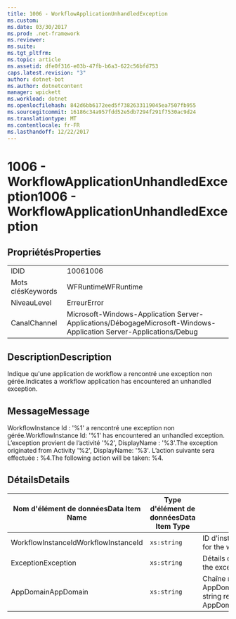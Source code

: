 ```yaml
---
title: 1006 - WorkflowApplicationUnhandledException
ms.custom: 
ms.date: 03/30/2017
ms.prod: .net-framework
ms.reviewer: 
ms.suite: 
ms.tgt_pltfrm: 
ms.topic: article
ms.assetid: dfe0f316-e03b-47fb-b6a3-622c56bfd753
caps.latest.revision: "3"
author: dotnet-bot
ms.author: dotnetcontent
manager: wpickett
ms.workload: dotnet
ms.openlocfilehash: 842d6bb6172eed5f7382633119045ea7507fb955
ms.sourcegitcommit: 16186c34a957fdd52e5db7294f291f7530ac9d24
ms.translationtype: MT
ms.contentlocale: fr-FR
ms.lasthandoff: 12/22/2017
---
```

# <a name="1006---workflowapplicationunhandledexception"></a><span data-ttu-id="530b3-102">1006 - WorkflowApplicationUnhandledException</span><span class="sxs-lookup"><span data-stu-id="530b3-102">1006 - WorkflowApplicationUnhandledException</span></span>
## <a name="properties"></a><span data-ttu-id="530b3-103">Propriétés</span><span class="sxs-lookup"><span data-stu-id="530b3-103">Properties</span></span>  
  
|||  
|-|-|  
|<span data-ttu-id="530b3-104">ID</span><span class="sxs-lookup"><span data-stu-id="530b3-104">ID</span></span>|<span data-ttu-id="530b3-105">1006</span><span class="sxs-lookup"><span data-stu-id="530b3-105">1006</span></span>|  
|<span data-ttu-id="530b3-106">Mots clés</span><span class="sxs-lookup"><span data-stu-id="530b3-106">Keywords</span></span>|<span data-ttu-id="530b3-107">WFRuntime</span><span class="sxs-lookup"><span data-stu-id="530b3-107">WFRuntime</span></span>|  
|<span data-ttu-id="530b3-108">Niveau</span><span class="sxs-lookup"><span data-stu-id="530b3-108">Level</span></span>|<span data-ttu-id="530b3-109">Erreur</span><span class="sxs-lookup"><span data-stu-id="530b3-109">Error</span></span>|  
|<span data-ttu-id="530b3-110">Canal</span><span class="sxs-lookup"><span data-stu-id="530b3-110">Channel</span></span>|<span data-ttu-id="530b3-111">Microsoft-Windows-Application Server-Applications/Débogage</span><span class="sxs-lookup"><span data-stu-id="530b3-111">Microsoft-Windows-Application Server-Applications/Debug</span></span>|  
  
## <a name="description"></a><span data-ttu-id="530b3-112">Description</span><span class="sxs-lookup"><span data-stu-id="530b3-112">Description</span></span>  
 <span data-ttu-id="530b3-113">Indique qu'une application de workflow a rencontré une exception non gérée.</span><span class="sxs-lookup"><span data-stu-id="530b3-113">Indicates a workflow application has encountered an unhandled exception.</span></span>  
  
## <a name="message"></a><span data-ttu-id="530b3-114">Message</span><span class="sxs-lookup"><span data-stu-id="530b3-114">Message</span></span>  
 <span data-ttu-id="530b3-115">WorkflowInstance Id : '%1' a rencontré une exception non gérée.</span><span class="sxs-lookup"><span data-stu-id="530b3-115">WorkflowInstance Id: '%1' has encountered an unhandled exception.</span></span>  <span data-ttu-id="530b3-116">L’exception provient de l’activité '%2', DisplayName : '%3'.</span><span class="sxs-lookup"><span data-stu-id="530b3-116">The exception originated from Activity '%2', DisplayName: '%3'.</span></span>  <span data-ttu-id="530b3-117">L’action suivante sera effectuée : %4.</span><span class="sxs-lookup"><span data-stu-id="530b3-117">The following action will be taken: %4.</span></span>  
  
## <a name="details"></a><span data-ttu-id="530b3-118">Détails</span><span class="sxs-lookup"><span data-stu-id="530b3-118">Details</span></span>  
  
|<span data-ttu-id="530b3-119">Nom d'élément de données</span><span class="sxs-lookup"><span data-stu-id="530b3-119">Data Item Name</span></span>|<span data-ttu-id="530b3-120">Type d'élément de données</span><span class="sxs-lookup"><span data-stu-id="530b3-120">Data Item Type</span></span>|<span data-ttu-id="530b3-121">Description</span><span class="sxs-lookup"><span data-stu-id="530b3-121">Description</span></span>|  
|--------------------|--------------------|-----------------|  
|<span data-ttu-id="530b3-122">WorkflowInstanceId</span><span class="sxs-lookup"><span data-stu-id="530b3-122">WorkflowInstanceId</span></span>|`xs:string`|<span data-ttu-id="530b3-123">ID d'instance pour le workflow</span><span class="sxs-lookup"><span data-stu-id="530b3-123">The instance id for the workflow</span></span>|  
|<span data-ttu-id="530b3-124">Exception</span><span class="sxs-lookup"><span data-stu-id="530b3-124">Exception</span></span>|`xs:string`|<span data-ttu-id="530b3-125">Détails de l'exception</span><span class="sxs-lookup"><span data-stu-id="530b3-125">The exception details for the exception</span></span>|  
|<span data-ttu-id="530b3-126">AppDomain</span><span class="sxs-lookup"><span data-stu-id="530b3-126">AppDomain</span></span>|`xs:string`|<span data-ttu-id="530b3-127">Chaîne retournée par AppDomain.CurrentDomain.FriendlyName.</span><span class="sxs-lookup"><span data-stu-id="530b3-127">The string returned by AppDomain.CurrentDomain.FriendlyName.</span></span>|
